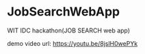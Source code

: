 # JobSearchWebApp


WIT IDC hackathon(JOB SEARCH web app)

demo video url: https://youtu.be/8jslH0wePYk
